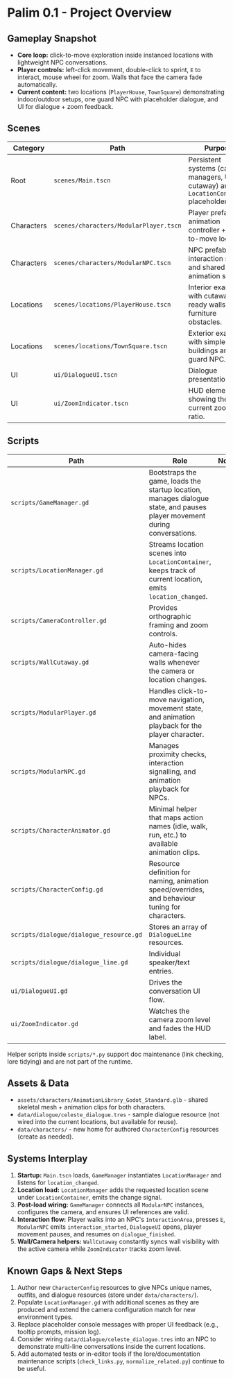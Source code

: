 # Palim 0.1 - Project Overview

## Gameplay Snapshot
- **Core loop:** click-to-move exploration inside instanced locations with lightweight NPC conversations.
- **Player controls:** left-click movement, double-click to sprint, `E` to interact, mouse wheel for zoom. Walls that face the camera fade automatically.
- **Current content:** two locations (`PlayerHouse`, `TownSquare`) demonstrating indoor/outdoor setups, one guard NPC with placeholder dialogue, and UI for dialogue + zoom feedback.

## Scenes
| Category | Path | Purpose |
| -------- | ---- | ------- |
| Root | `scenes/Main.tscn` | Persistent systems (camera, managers, UI, wall cutaway) and the `LocationContainer` placeholder. |
| Characters | `scenes/characters/ModularPlayer.tscn` | Player prefab with animation controller + click-to-move logic. |
| Characters | `scenes/characters/ModularNPC.tscn` | NPC prefab with interaction signals and shared animation stack. |
| Locations | `scenes/locations/PlayerHouse.tscn` | Interior example with cutaway-ready walls and furniture obstacles. |
| Locations | `scenes/locations/TownSquare.tscn` | Exterior example with simple buildings and a guard NPC. |
| UI | `ui/DialogueUI.tscn` | Dialogue presentation. |
| UI | `ui/ZoomIndicator.tscn` | HUD element showing the current zoom ratio. |

## Scripts
| Path | Role | Notes |
| ---- | ---- | ----- |
| `scripts/GameManager.gd` | Bootstraps the game, loads the startup location, manages dialogue state, and pauses player movement during conversations. |
| `scripts/LocationManager.gd` | Streams location scenes into `LocationContainer`, keeps track of current location, emits `location_changed`. |
| `scripts/CameraController.gd` | Provides orthographic framing and zoom controls. |
| `scripts/WallCutaway.gd` | Auto-hides camera-facing walls whenever the camera or location changes. |
| `scripts/ModularPlayer.gd` | Handles click-to-move navigation, movement state, and animation playback for the player character. |
| `scripts/ModularNPC.gd` | Manages proximity checks, interaction signalling, and animation playback for NPCs. |
| `scripts/CharacterAnimator.gd` | Minimal helper that maps action names (idle, walk, run, etc.) to available animation clips. |
| `scripts/CharacterConfig.gd` | Resource definition for naming, animation speed/overrides, and behaviour tuning for characters. |
| `scripts/dialogue/dialogue_resource.gd` | Stores an array of `DialogueLine` resources. |
| `scripts/dialogue/dialogue_line.gd` | Individual speaker/text entries. |
| `ui/DialogueUI.gd` | Drives the conversation UI flow. |
| `ui/ZoomIndicator.gd` | Watches the camera zoom level and fades the HUD label. |

Helper scripts inside `scripts/*.py` support doc maintenance (link checking, lore tidying) and are not part of the runtime.

## Assets & Data
- `assets/characters/AnimationLibrary_Godot_Standard.glb` - shared skeletal mesh + animation clips for both characters.
- `data/dialogue/celeste_dialogue.tres` - sample dialogue resource (not wired into the current locations, but available for reuse).
- `data/characters/` - new home for authored `CharacterConfig` resources (create as needed).

## Systems Interplay
1. **Startup:** `Main.tscn` loads, `GameManager` instantiates `LocationManager` and listens for `location_changed`.
2. **Location load:** `LocationManager` adds the requested location scene under `LocationContainer`, emits the change signal.
3. **Post-load wiring:** `GameManager` connects all `ModularNPC` instances, configures the camera, and ensures UI references are valid.
4. **Interaction flow:** Player walks into an NPC's `InteractionArea`, presses `E`, `ModularNPC` emits `interaction_started`, `DialogueUI` opens, player movement pauses, and resumes on `dialogue_finished`.
5. **Wall/Camera helpers:** `WallCutaway` constantly syncs wall visibility with the active camera while `ZoomIndicator` tracks zoom level.

## Known Gaps & Next Steps
1. Author new `CharacterConfig` resources to give NPCs unique names, outfits, and dialogue resources (store under `data/characters/`).
2. Populate `LocationManager.gd` with additional scenes as they are produced and extend the camera configuration match for new environment types.
3. Replace placeholder console messages with proper UI feedback (e.g., tooltip prompts, mission log).
4. Consider wiring `data/dialogue/celeste_dialogue.tres` into an NPC to demonstrate multi-line conversations inside the current locations.
5. Add automated tests or in-editor tools if the lore/documentation maintenance scripts (`check_links.py`, `normalize_related.py`) continue to be useful.

